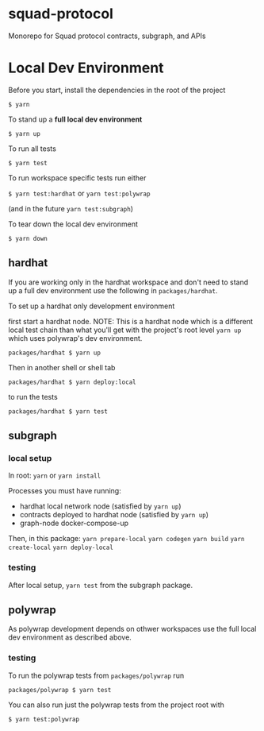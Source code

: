 # squad-protocol
Monorepo for Squad protocol contracts, subgraph, and APIs

# Local Dev Environment

Before you start, install the dependencies in the root of the project

`$ yarn`

To stand up a **full local dev environment**

`$ yarn up`

To run all tests

`$ yarn test`

To run workspace specific tests run either

`$ yarn test:hardhat` or `yarn test:polywrap`

(and in the future `yarn test:subgraph`)

To tear down the local dev environment

`$ yarn down`

## hardhat

If you are working only in the hardhat workspace and don't need to
stand up a full dev environment use the following in `packages/hardhat`.

To set up a hardhat only development environment

first start a hardhat node. NOTE: This is a hardhat node which is a
different local test chain than what you'll get with the project's
root level `yarn up` which uses polywrap's dev environment.

`packages/hardhat $ yarn up`

Then in another shell or shell tab

`packages/hardhat $ yarn deploy:local`

to run the tests

`packages/hardhat $ yarn test`

## subgraph

### local setup
In root:
`yarn` or `yarn install`

Processes you must have running:
- hardhat local network node (satisfied by `yarn up`)
- contracts deployed to hardhat node (satisfied by `yarn up`)
- graph-node docker-compose-up

Then, in this package:
`yarn prepare-local`
`yarn codegen`
`yarn build`
`yarn create-local`
`yarn deploy-local`

### testing
After local setup, `yarn test` from the subgraph package.

## polywrap

As polywrap development depends on othwer workspaces use the full
local dev environment as described above.

### testing

To run the polywrap tests from `packages/polywrap` run

`packages/polywrap $ yarn test`

You can also run just the polywrap tests from the project root with

`$ yarn test:polywrap`

